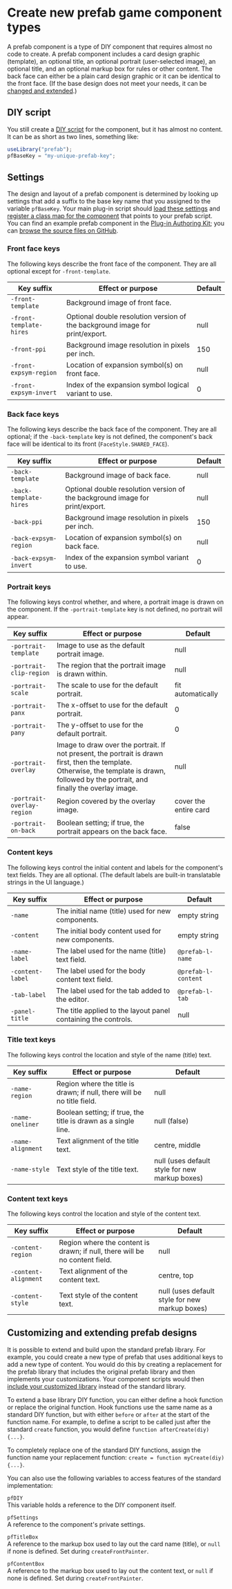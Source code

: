 # Create new prefab game component types

A prefab component is a type of DIY component that requires almost no code to create. A prefab component includes a card design graphic (template), an optional title, an optional portrait (user-selected image), an optional title, and an optional markup box for rules or other content. The back face can either be a plain card design graphic or it can be identical to the front face. (If the base design does not meet your needs, it can be [changed and extended](#customizing-and-extending-prefab-designs).)

## DIY script

You still create a [DIY script](dm-diy.md) for the component, but it has almost no content. It can be as short as two lines, something like:

```js
useLibrary("prefab");
pfBaseKey = "my-unique-prefab-key";
```

## Settings

The design and layout of a prefab component is determined by looking up settings that add a suffix to the base key name that you assigned to the variable `pfBaseKey`. Your main plug-in script should [load these settings](dm-res-settings.md) and [register a class map for the component](dm-res-classmap.md) that points to your prefab script. You can find an example prefab component in the [Plug-in Authoring Kit](dm-pak.md); you can [browse the source files on GitHub](https://github.com/CGJennings/se3docs/tree/master/Plug-in%20Authoring%20Kit/DIY%20Examples/Prefab).

### Front face keys

The following keys describe the front face of the component. They are all optional except for `-front-template`.

| Key suffix              | Effect or purpose                                            | Default |
| ----------------------- | ------------------------------------------------------------ | ------- |
| `-front-template`       | Background image of front face.                              |         |
| `-front-template-hires` | Optional double resolution version of the background image for print/export. | null    |
| `-front-ppi`            | Background image resolution in pixels per inch.              | 150     |
| `-front-expsym-region`  | Location of expansion symbol(s) on front face.               | null    |
| `-front-expsym-invert`  | Index of the expansion symbol logical variant to use.        | 0       |

### Back face keys

The following keys describe the back face of the component. They are all optional; if the `-back-template` key is not defined, the component's back face will be identical to its front (`FaceStyle.SHARED_FACE`).

| Key suffix             | Effect or purpose                                            | Default |
| ---------------------- | ------------------------------------------------------------ | ------- |
| `-back-template`       | Background image of back face.                               | null    |
| `-back-template-hires` | Optional double resolution version of the background image for print/export. | null    |
| `-back-ppi`            | Background image resolution in pixels per inch.              | 150     |
| `-back-expsym-region`  | Location of expansion symbol(s) on back face.                | null    |
| `-back-expsym-invert`  | Index of the expansion symbol variant to use.                | 0       |

### Portrait keys

The following keys control whether, and where, a portrait image is drawn on the component. If the `-portrait-template` key is not defined, no portrait will appear.

| Key suffix                 | Effect or purpose                                            | Default               |
| -------------------------- | ------------------------------------------------------------ | --------------------- |
| `-portrait-template`       | Image to use as the default portrait image.                  | null                  |
| `-portrait-clip-region`    | The region that the portrait image is drawn within.          | null                  |
| `-portrait-scale`          | The scale to use for the default portrait.                   | fit automatically     |
| `-portrait-panx`           | The x-offset to use for the default portrait.                | 0                     |
| `-portrait-pany`           | The y-offset to use for the default portrait.                | 0                     |
| `-portrait-overlay`        | Image to draw over the portrait. If not present, the portrait is drawn first, then the template. Otherwise, the template is drawn, followed by the portrait, and finally the overlay image. | null                  |
| `-portrait-overlay-region` | Region covered by the overlay image.                         | cover the entire card |
| `-portrait-on-back`        | Boolean setting; if true, the portrait appears on the back face. | false                 |

### Content keys

The following keys control the initial content and labels for the component's text fields. They are all optional. (The default labels are built-in translatable strings in the UI language.)

| Key suffix       | Effect or purpose                                            | Default             |
| ---------------- | ------------------------------------------------------------ | ------------------- |
| `-name`          | The initial name (title) used for new components.            | empty string        |
| `-content`       | The initial body content used for new components.            | empty string        |
| `-name-label`    | The label used for the name (title) text field.              | `@prefab-l-name`    |
| `-content-label` | The label used for the body content text field.              | `@prefab-l-content` |
| `-tab-label`     | The label used for the tab added to the editor.              | `@prefab-l-tab`     |
| `-panel-title`   | The title applied to the layout panel containing the controls. | null                |
### Title text keys

The following keys control the location and style of the name (title) text.

| Key suffix        | Effect or purpose                                            | Default                                        |
| ----------------- | ------------------------------------------------------------ | ---------------------------------------------- |
| `-name-region`    | Region where the title is drawn; if null, there will be no title field. | null                                           |
| `-name-oneliner`  | Boolean setting; if true, the title is drawn as a single line. | null (false)                                   |
| `-name-alignment` | Text alignment of the title text.                            | centre, middle                                 |
| `-name-style`     | Text style of the title text.                                | null (uses default style for new markup boxes) |

### Content text keys

The following keys control the location and style of the content text.

| Key suffix           | Effect or purpose                                            | Default                                        |
| -------------------- | ------------------------------------------------------------ | ---------------------------------------------- |
| `-content-region`    | Region where the content is drawn; if null, there will be no content field. | null                                           |
| `-content-alignment` | Text alignment of the content text.                          | centre, top                                    |
| `-content-style`     | Text style of the content text.                              | null (uses default style for new markup boxes) |

## Customizing and extending prefab designs

It is possible to extend and build upon the standard prefab library. For example, you could create a new type of prefab that uses additional keys to add a new type of content. You would do this by creating a replacement for the prefab library that includes the original prefab library and then implements your customizations. Your component scripts would then [include your customized library](dm-script-api.md#defining-your-own-libraries) instead of the standard library.

To extend a base library DIY function, you can either define a hook function or replace the original function. Hook functions use the same name as a standard DIY function, but with either `before` or `after` at the start of the function name. For example, to define a script to be called just after the standard `create` function, you would define `function afterCreate(diy) {...}`.

To completely replace one of the standard DIY functions, assign the function name your replacement function: `create = function myCreate(diy) {...}`.

You can also use the following variables to access features of the standard implementation:

`pfDIY`  
This variable holds a reference to the DIY component itself.

`pfSettings`  
A reference to the component's private settings.

`pfTitleBox`  
A reference to the markup box used to lay out the card name (title), or `null` if none is defined. Set during `createFrontPainter`.

`pfContentBox`  
A reference to the markup box used to lay out the content text, or `null` if none is defined. Set during `createFrontPainter`.